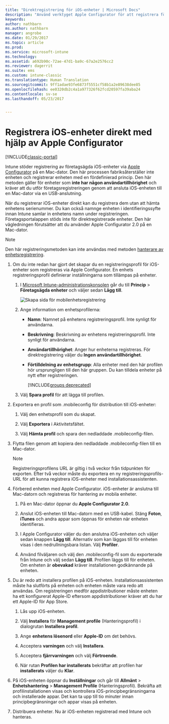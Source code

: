 ```yaml
---
title: "Direktregistrering för iOS-enheter | Microsoft Docs"
description: "Använd verktyget Apple Configurator för att registrera företagsägda iOS-enheter direkt med en fördefinierade princip genom att ansluta dem via USB till en Mac-dator."
keywords: 
author: nathbarn
ms.author: nathbarn
manager: angrobe
ms.date: 01/29/2017
ms.topic: article
ms.prod: 
ms.service: microsoft-intune
ms.technology: 
ms.assetid: a692b90c-72ae-47d1-ba9c-67a2e2576cc2
ms.reviewer: dagerrit
ms.suite: ems
ms.custom: intune-classic
ms.translationtype: Human Translation
ms.sourcegitcommit: 9ff1adae93fe6873f5551cf58b1a2e89638dee85
ms.openlocfilehash: ee0320db2c4a1a977326f62fcd20597fa39aba24
ms.contentlocale: sv-se
ms.lasthandoff: 05/23/2017


---
```


# <a name="directly-enroll-ios-devices-by-using-apple-configurator"></a>Registrera iOS-enheter direkt med hjälp av Apple Configurator

[!INCLUDE[classic-portal](../includes/classic-portal.md)]

Intune stöder registrering av företagsägda iOS-enheter via [Apple Configurator](http://go.microsoft.com/fwlink/?LinkId=518017) på en Mac-dator. Den här processen fabriksåterställer inte enheten och registrerar enheten med en fördefinierad princip. Den här metoden gäller för enheter som **inte har någon användartillhörighet** och kräver att du utför företagsregistreringen genom att ansluta iOS-enheten till en Mac-dator via en USB-anslutning.

När du registrerar iOS-enheter direkt kan du registrera dem utan att hämta enhetens serienummer. Du kan också namnge enheten i identifieringssyfte innan Intune samlar in enhetens namn under registreringen. Företagsportalappen stöds inte för direktregistrerade enheter. Den här vägledningen förutsätter att du använder Apple Configurator 2.0 på en Mac-dator.

>[!NOTE]
>Den här registreringsmetoden kan inte användas med metoden [hanterare av enhetsregistrering](enroll-corporate-owned-devices-with-the-device-enrollment-manager-in-microsoft-intune.md).

1.  Om du inte redan har gjort det skapar du en registreringsprofil för iOS-enheter som registreras via Apple Configurator. En enhets registreringsprofil definierar inställningarna som tillämpas på enheter.

    1.  I [Microsoft Intune-administrationskonsolen](https://manage.microsoft.com) går du till **Princip** &gt; **Företagsägda enheter** och väljer sedan **Lägg till**.

        ![Skapa sida för mobilenhetsregistrering](../media/pol-sa-corp-enroll.png)

    2.  Ange information om enhetsprofilerna:

        -   **Namn**: Namnet på enhetens registreringsprofil. Inte synligt för användarna.

        -   **Beskrivning**: Beskrivning av enhetens registreringsprofil. Inte synligt för användarna.

        -   **Användartillhörighet**: Anger hur enheterna registreras. För direktregistrering väljer du **Ingen användartillhörighet**.

        -   **Förtilldelning av enhetsgrupp**: Alla enheter med den här profilen hör ursprungligen till den här gruppen. Du kan tilldela enheter på nytt efter registreringen.

            [!INCLUDE[groups deprecated](../includes/group-deprecation.md)]

    3.  Välj **Spara profil** för att lägga till profilen.

5.  Exportera en profil som .mobileconfig för distribution till iOS-enheter:

    1.   Välj den enhetsprofil som du skapat.

    2.   Välj **Exportera** i Aktivitetsfältet.

    3.   Välj **Hämta profil** och spara den nedladdade .mobileconfig-filen.

6.  Flytta filen genom att kopiera den nedladdade .mobileconfig-filen till en Mac-dator.
    > [!NOTE]
    > Registreringsprofilens URL är giltig i två veckor från tidpunkten för exporten. Efter två veckor måste du exportera en ny registreringsprofils-URL för att kunna registrera iOS-enheter med installationsassistenten.

7.  Förbered enheten med Apple Configurator. iOS-enheter är anslutna till Mac-datorn och registreras för hantering av mobila enheter.

    1.  På en Mac-dator öppnar du **Apple Configurator 2.0**.

    2.  Anslut iOS-enheten till Mac-datorn med en USB-kabel. Stäng **Foton**, **iTunes** och andra appar som öppnas för enheten när enheten identifieras.

    3.  I Apple Configurator väljer du den anslutna iOS-enheten och väljer sedan knappen **Lägg till**. Alternativ som kan läggas till för enheten visas i den nedrullningsbara listan. Välj **Profiler**.

    4.  Använd filväljaren och välj den .mobileconfig-fil som du exporterade från Intune och välj sedan **Lägg till**. Profilen läggs till för enheten.  Om enheten är **obevakad** kräver installationen godkännande på enheten.

8.  Du är redo att installera profilen på iOS-enheten. Installationsassistenten måste ha slutförts på enheten och enheten måste vara redo att användas. Om registreringen medför appdistributioner måste enheten ha ett konfigurerat Apple-ID eftersom appdistributioner kräver att du har ett Apple-ID för App Store.

    1.  Lås upp iOS-enheten.

    2.  Välj **Installera** för **Management profile** (Hanteringsprofil) i dialogrutan **Installera profil**.

    3.  Ange **enhetens lösenord** eller **Apple-ID** om det behövs.

    4.  Acceptera **varningen** och välj **Installera**.

    5.  Acceptera **fjärrvarningen** och välj **Förtroende**.

    6.  När rutan **Profilen har installerats** bekräftar att profilen har **installerats** väljer du **Klar**.

9.  På iOS-enheten öppnar du **Inställningar** och går till **Allmänt** &gt; **Enhetshantering** &gt; **Management Profile** (Hanteringsprofil). Bekräfta att profilinstallationen visas och kontrollera iOS-principbegränsningarna och installerade appar. Det kan ta upp till tio minuter innan principbegränsningar och appar visas på enheten.

10.  Distribuera enheter. Nu är iOS-enheten registrerad med Intune och hanteras.

